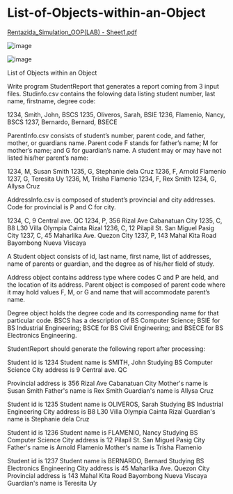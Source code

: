 # List-of-Objects-within-an-Object

[Rentazida_Simulation_OOP(LAB) - Sheet1.pdf](https://github.com/user-attachments/files/17603555/Rentazida_Simulation_OOP.LAB.-.Sheet1.pdf)


![image](https://github.com/user-attachments/assets/7c80a3b1-714f-4fc4-a222-89dcdd627a05)

![image](https://github.com/user-attachments/assets/5e6e262d-1f4b-4a8b-96c1-9ee7cb5fe946)



List of Objects within an Object

Write program StudentReport that generates a report coming from 3 input files. Studinfo.csv contains
the folowing data listing student number, last name, firstname, degree code:

1234, Smith, John, BSCS
1235, Oliveros, Sarah, BSIE
1236, Flamenio, Nancy, BSCS
1237, Bernardo, Bernard, BSECE

ParentInfo.csv consists of student’s number, parent code, and father, mother, or guardians name.
Parent code F stands for father’s name; M for mother’s name; and G for guardian’s name. A student
may or may have not listed his/her parent’s name:

1234, M, Susan Smith
1235, G, Stephanie dela Cruz
1236, F, Arnold Flamenio
1237, G, Teresita Uy
1236, M, Trisha Flamenio
1234, F, Rex Smith
1234, G, Allysa Cruz

AddressInfo.csv is composed of student’s provincial and city addresses. Code for
provincial is P and C for city.

1234, C, 9 Central ave. QC
1234, P, 356 Rizal Ave Cabanatuan City
1235, C, B8 L30 Villa Olympia Cainta Rizal
1236, C, 12 Pilapil St. San Miguel Pasig City
1237, C, 45 Maharlika Ave. Quezon City
1237, P, 143 Mahal Kita Road Bayombong Nueva Viscaya

A Student object consists of id, last name, first name, list of addresses, name of parents or guardian, and
the degree as of his/her field of study.

Address object contains address type where codes C and P are held, and the location of its address.
Parent object is composed of parent code where it may hold values F, M, or G and name that will
accommodate parent’s name.

Degree object holds the degree code and its corresponding name for that particular code.
BSCS has a description of BS Computer Science; BSIE for BS Industrial Engineering; BSCE for BS Civil Engineering; and
BSECE for BS Electronics Engineering.

StudentReport should generate the following report after processing:

Student id is 1234
Student name is SMITH, John
Studying BS Computer Science
City address is 9 Central ave. QC

Provincial address is 356 Rizal Ave Cabanatuan City
Mother's name is Susan Smith
Father's name is Rex Smith
Guardian's name is Allysa Cruz

Student id is 1235
Student name is OLIVEROS, Sarah
Studying BS Industrial Engineering
City address is B8 L30 Villa Olympia Cainta Rizal
Guardian's name is Stephanie dela Cruz

Student id is 1236
Student name is FLAMENIO, Nancy
Studying BS Computer Science
City address is 12 Pilapil St. San Miguel Pasig City
Father's name is Arnold Flamenio
Mother's name is Trisha Flamenio

Student id is 1237
Student name is BERNARDO, Bernard
Studying BS Electronics Engineering
City address is 45 Maharlika Ave. Quezon City
Provincial address is 143 Mahal Kita Road Bayombong Nueva Viscaya
Guardian's name is Teresita Uy
